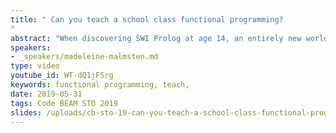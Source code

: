 ```yaml
---
title: " Can you teach a school class functional programming?
"
abstract: "When discovering SWI Prolog at age 14, an entirely new world was opening up in front of me. All of a sudden I could create whatever I wanted, and it was with that experience that I took on the challenge my colleague was throwing at me that Monday morning: Can you teach a school class functional programming?"
speakers:
- _speakers/madeleine-malmsten.md
type: video
youtube_id: WT-dQ1jFSrg
keywords: functional programming, teach,
date: 2019-05-31
tags: Code BEAM STO 2019
slides: /uploads/cb-sto-19-can-you-teach-a-school-class-functional-programming-madeleine-malmsten-compressed.pdf
---
```

